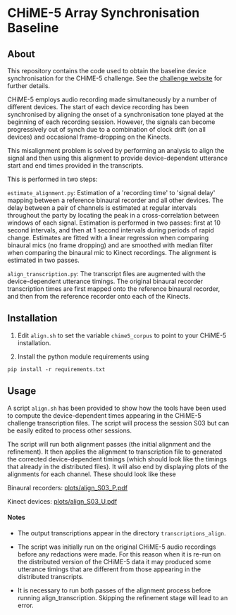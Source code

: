 # CHiME-5 Array Synchronisation Baseline

## About

This repository contains the code used to obtain the baseline device synchronisation for the CHiME-5 challenge. See the [challenge website](http://spandh.dcs.shef.ac.uk/chime_challenge/) for further details.

CHiME-5 employs audio recording made simultaneously by a number of different devices. The start of each device recording has been synchronised by aligning the onset of a synchronisation tone played at the beginning of each recording session. However, the signals can become progressively out of synch due to a combination of clock drift (on all devices) and occasional frame-dropping on the Kinects. 

This misalignment problem is solved by performing an analysis to align the signal and then using this alignment to provide device-dependent utterance start and end times provided in the transcripts.

This is performed in two steps:

`estimate_alignment.py`: Estimation of a 'recording time' to 'signal delay' mapping between a reference binaural recorder and all other devices. The delay between a pair of channels is estimated at regular intervals throughout the party by locating the peak in a cross-correlation between windows of each signal. Estimation is performed in two passes: first at 10 second intervals, and then at 1 second intervals during periods of rapid change. Estimates are fitted with a linear regression when comparing binaural mics (no frame dropping) and are smoothed with median filter when comparing the binaural mic to Kinect recordings. The alignment is estimated in two passes.

`align_transcription.py`: The transcript files are augmented with the device-dependent utterance timings. The original binaural recorder transcription times are first mapped onto the reference binaural recorder, and then from the reference recorder onto each of the Kinects.

## Installation


1. Edit `align.sh` to set the variable `chime5_corpus` to point to your CHiME-5 installation.

2. Install the python module requirements using

``` 
pip install -r requirements.txt
```

## Usage

A script `align.sh` has been provided to show how the tools have been used to compute the device-dependent times appearing in the CHiME-5 challenge transcription files. The script will process the session S03 but can be easily edited to process other sessions.

The script will run both alignment passes (the initial alignment and the refinement). It then applies the alignment to transcription file to generated the corrected device-dependent timings (which should look like the timings that already in the distributed files).  It will also end by displaying plots of the alignments for each channel. These should look like these

Binaural recorders: [plots/align_S03_P.pdf](plots/align_S03_P.pdf)

Kinect devices: [plots/align_S03_U.pdf](plots/align_S03_U.pdf)

#### Notes

- The output transcriptions appear in the directory `transcriptions_align`.

- The script was initially run on the original CHiME-5 audio recordings before any redactions were made. For this reason when it is re-run on the distributed version of the CHiME-5 data it may produced some utterance timings that are different from those appearing in the distributed transcripts.

- It is necessary to run both passes of the alignment process before running align_transcription. Skipping the refinement stage will lead to an error.
